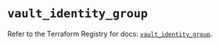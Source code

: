 # `vault_identity_group`

Refer to the Terraform Registry for docs: [`vault_identity_group`](https://registry.terraform.io/providers/hashicorp/vault/4.4.0/docs/resources/identity_group).

